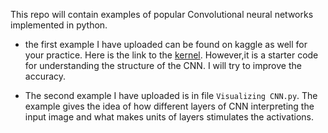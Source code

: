 
This repo will contain examples of popular Convolutional neural networks implemented in python.

- the first example I have uploaded can be found on kaggle as well for your practice. Here is the link to the [kernel](https://www.kaggle.com/arpitjain007/cnn-using-mnist-dataset). However,it is a starter code for understanding the structure of the CNN. I will try to improve the accuracy.

- The second example I have uploaded is in file `Visualizing CNN.py`. The example gives the idea of how different layers of CNN interpreting the input image and what makes units of layers stimulates the activations.
